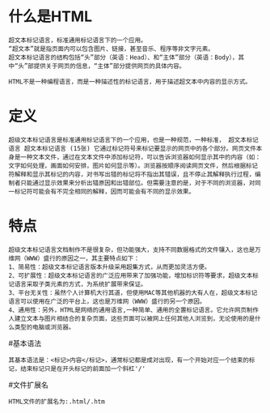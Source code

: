 # 什么是HTML
```
超文本标记语言，标准通用标记语言下的一个应用。
“超文本”就是指页面内可以包含图片、链接，甚至音乐、程序等非文字元素。
超文本标记语言的结构包括“头”部分（英语：Head）、和“主体”部分（英语：Body），其中“头”部提供关于网页的信息，“主体”部分提供网页的具体内容。

HTML不是一种编程语言，而是一种描述性的标记语言，用于描述超文本中内容的显示方式。

```
# 定义
``
超级文本标记语言是标准通用标记语言下的一个应用，也是一种规范，一种标准，
超文本标记语言
超文本标记语言 (15张)
它通过标记符号来标记要显示的网页中的各个部分。网页文件本身是一种文本文件，通过在文本文件中添加标记符，可以告诉浏览器如何显示其中的内容（如：文字如何处理，画面如何安排，图片如何显示等）。浏览器按顺序阅读网页文件，然后根据标记符解释和显示其标记的内容，对书写出错的标记将不指出其错误，且不停止其解释执行过程，编制者只能通过显示效果来分析出错原因和出错部位。但需要注意的是，对于不同的浏览器，对同一标记符可能会有不完全相同的解释，因而可能会有不同的显示效果。
``
# 特点
```
超级文本标记语言文档制作不是很复杂，但功能强大，支持不同数据格式的文件镶入，这也是万维网（WWW）盛行的原因之一，其主要特点如下：
1、简易性：超级文本标记语言版本升级采用超集方式，从而更加灵活方便。
2、可扩展性：超级文本标记语言的广泛应用带来了加强功能，增加标识符等要求，超级文本标记语言采取子类元素的方式，为系统扩展带来保证。
3、平台无关性：虽然个人计算机大行其道，但使用MAC等其他机器的大有人在，超级文本标记语言可以使用在广泛的平台上，这也是万维网（WWW）盛行的另一个原因。
4、通用性：另外，HTML是网络的通用语言,一种简单、通用的全置标记语言。它允许网页制作人建立文本与图片相结合的复杂页面，这些页面可以被网上任何其他人浏览到，无论使用的是什么类型的电脑或浏览器。
```
#基本语法
```
其基本语法是：<标记>内容</标记>，通常标记都是成对出现，有一个开始对应一个结束的标记，结束标记只是在开头标记的前面加一个斜杠'/'
```
#文件扩展名
```
HTML文件的扩展名为:.html/.htm 
```